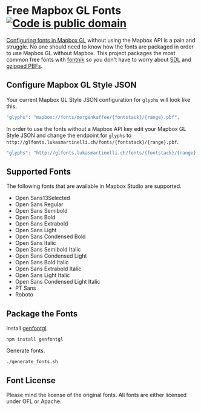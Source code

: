 # Free Mapbox GL Fonts [![Code is public domain](https://img.shields.io/badge/license-Public%20Domain-blue.svg)](http://choosealicense.com/licenses/unlicense/)

[Configuring fonts in Mapbox GL](https://www.mapbox.com/mapbox-gl-style-spec/#glyphs) without using the Mapbox API is a pain and struggle. No one should need to know how the fonts are packaged in order to use Mapbox GL without Mapbox. This project packages the most common free fonts with [fontnik](https://github.com/mapbox/fontnik) so you don't have to worry about [SDL](https://www.mapbox.com/blog/text-signed-distance-fields/) and [gzipped PBFs](https://github.com/mapbox/mapbox-gl-js/issues/830).

## Configure Mapbox GL Style JSON

Your current Mapbox GL Style JSON configuration for `glyphs` will look like this.

```javascript
"glyphs": "mapbox://fonts/morgenkaffee/{fontstack}/{range}.pbf",
```

In order to use the fonts without a Mapbox API key edit your Mapbox GL Style JSON and change the endpoint for `glyphs` to `http://glfonts.lukasmartinelli.ch/fonts/{fontstack}/{range}.pbf`.

```javascript
"glyphs": "http://glfonts.lukasmartinelli.ch/fonts/{fontstack}/{range}.pbf",
```

## Supported Fonts

The following fonts that are available in Mapbox Studio are supported.

*   Open Sans13Selected
*   Open Sans Regular
*   Open Sans Semibold
*   Open Sans Bold
*   Open Sans Extrabold
*   Open Sans Light
*   Open Sans Condensed Bold
*   Open Sans Italic
*   Open Sans Semibold Italic
*   Open Sans Condensed Light
*   Open Sans Bold Italic
*   Open Sans Extrabold Italic
*   Open Sans Light Italic
*   Open Sans Condensed Light Italic
*   PT Sans
*   Roboto

## Package the Fonts

Install [genfontgl](https://github.com/sabas/genfontgl).

```
npm install genfontgl
```

Generate fonts.

```
./generate_fonts.sh
```

## Font License

Please mind the license of the original fonts.
All fonts are either licensed under OFL or Apache.
